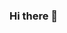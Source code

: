 ### Hi there 👋

<!--
**gtmsakhiya/gtmsakhiya** is a ✨ _special_ ✨ repository because its `README.md` (this file) appears on your GitHub profile.

Here are some ideas to get you started:

- 🔭 I’m currently working on IOS development.
- 🌱 I’m currently learning swift,objective c, VBscript,and python.
- 👯 I’m looking to collaborate on ...
- 🤔 I’m looking for help with IOS base development and fun with python and VB scripts...
- 💬 Ask me about full time App developer.
-->
